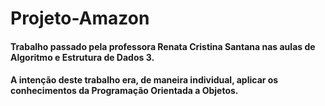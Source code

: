 # Projeto-Amazon

#### Trabalho passado pela professora Renata Cristina Santana nas aulas de Algoritmo e Estrutura de Dados 3. 
#### A intenção deste trabalho era, de maneira individual, aplicar os conhecimentos da Programação Orientada a Objetos. 
